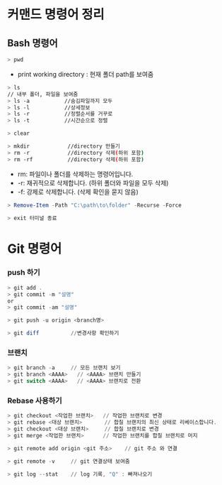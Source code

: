 # 커맨드 명령어 정리

## Bash 명령어
```bash
> pwd
```
- print working directory : 현재 폴더 path를 보여줌

``` bash
> ls 
// 내부 폴더, 파일을 보여줌
> ls -a           //숨김파일까지 모두
> ls -l           //상세정보
> ls -r           //정렬순서를 거꾸로
> ls -t           //시간순으로 정렬
```

``` bash
> clear
```

```bash
> mkdir            //directory 만들기
> rm -r            //directory 삭제(하위 포함)
> rm -rf           //directory 삭제(하위 포함)
```

- rm: 파일이나 폴더를 삭제하는 명령어입니다.
- -r: 재귀적으로 삭제합니다. (하위 폴더와 파일을 모두 삭제)
- -f: 강제로 삭제합니다. (삭제 확인을 묻지 않음)

``` powershell
> Remove-Item -Path "C:\path\to\folder" -Recurse -Force
```

``` bash
> exit 터미널 종료
```
# Git 명령어
### push 하기
```powershell
> git add .
> git commit -m "설명"
or
> git commit -am "설명"

> git push -u origin <branch명>
```

```powershell
> git diff          //변경사항 확인하기
```

### 브랜치
```powershell
> git branch -a     // 모든 브랜치 보기
> git branch <AAAA>   // <AAAA> 브랜치 만들기
> git switch <AAAA>   // <AAAA> 브랜치로 전환
```

### Rebase 사용하기
```powershell
> git checkout <작업한 브랜치>   // 작업한 브랜치로 변경
> git rebase <대상 브랜치>       // 합칠 브랜치의 최신 상태로 리베이스합니다.
> git checkout <대상 브랜치>     // 합칠 브랜치로 변경
> git merge <작업한 브랜치>      // 작업한 브랜치를 합칠 브랜치로 머지
```

```powershell
> git remote add origin <git 주소>    // git 주소 와 연결
```

```powershell
> git remote -v     // git 연결상태 보여줌
```

```powershell
> git log --stat    // log 기록, "Q" : 빠져나오기
```
